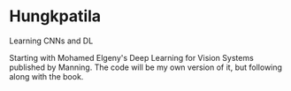 # Hungkpatila
Learning CNNs and DL

Starting with Mohamed Elgeny's Deep Learning for Vision Systems published by Manning. The code will be my own version of it, but following along with the book.